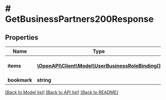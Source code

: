 # # GetBusinessPartners200Response

## Properties

Name | Type | Description | Notes
------------ | ------------- | ------------- | -------------
**items** | [**\OpenAPI\Client\Model\UserBusinessRoleBinding[]**](UserBusinessRoleBinding.md) | List of business partners. |
**bookmark** | **string** |  | [optional]

[[Back to Model list]](../../README.md#models) [[Back to API list]](../../README.md#endpoints) [[Back to README]](../../README.md)
